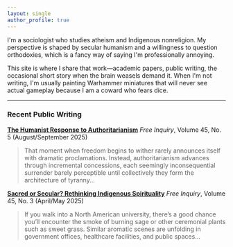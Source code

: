 ```yaml
---
layout: single
author_profile: true
---
```


I'm a sociologist who studies atheism and Indigenous nonreligion. My perspective is shaped by secular humanism and a willingness to question orthodoxies, which is a fancy way of saying I'm professionally annoying.

This site is where I share that work—academic papers, public writing, the occasional short story when the brain weasels demand it. When I'm not writing, I'm usually painting Warhammer miniatures that will never see actual gameplay because I am a coward who fears dice.

---

### Recent Public Writing

**[The Humanist Response to Authoritarianism](https://secularhumanism.org/2025/07/the-humanist-response-to-authoritarianism/)**
*Free Inquiry*, Volume 45, No. 5 (August/September 2025)

> That moment when freedom begins to wither rarely announces itself with dramatic proclamations. Instead, authoritarianism advances through incremental concessions, each seemingly inconsequential surrender barely perceptible until collectively they form the architecture of tyranny...

**[Sacred or Secular? Rethinking Indigenous Spirituality](https://secularhumanism.org/2025/03/sacred-or-secular-rethinking-indigenous-spirituality/)**
*Free Inquiry*, Volume 45, No. 3 (April/May 2025)

> If you walk into a North American university, there’s a good chance you’ll encounter the smoke of burning sage or other ceremonial plants such as sweet grass. Similar aromatic scenes are unfolding in government offices, healthcare facilities, and public spaces...
